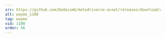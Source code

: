 ```yaml
---
src: https://github.com/Dadaism6/metadriverse-asset/releases/download/assetsv1.0.3/waymo_1100.mp4
alt: waymo_1100
tag: waymo
vid: 1100
order: 56
---
```

